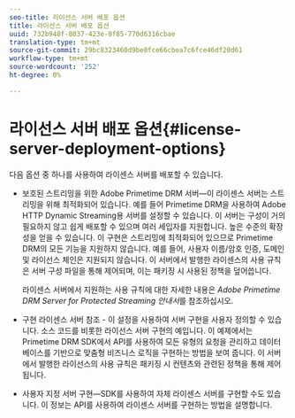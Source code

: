 ```yaml
---
seo-title: 라이선스 서버 배포 옵션
title: 라이선스 서버 배포 옵션
uuid: 732b948f-8037-423e-9f85-770d6316cbae
translation-type: tm+mt
source-git-commit: 29bc8323460d9be0fce66cbea7c6fce46df20d61
workflow-type: tm+mt
source-wordcount: '252'
ht-degree: 0%

---
```



# 라이선스 서버 배포 옵션{#license-server-deployment-options}

다음 옵션 중 하나를 사용하여 라이센스 서버를 배포할 수 있습니다.

* 보호된 스트리밍을 위한 Adobe Primetime DRM 서버—이 라이센스 서버는 스트리밍을 위해 최적화되어 있습니다. 예를 들어 Primetime DRM을 사용하여 Adobe HTTP Dynamic Streaming용 서버를 설정할 수 있습니다. 이 서버는 구성이 거의 필요하지 않고 쉽게 배포할 수 있으며 여러 세입자를 지원합니다. 높은 수준의 확장성을 얻을 수 있습니다. 이 구현은 스트리밍에 최적화되어 있으므로 Primetime DRM의 모든 기능을 지원하지 않습니다. 예를 들어, 사용자 이름/암호 인증, 도메인 및 라이선스 체인은 지원되지 않습니다. 이 서버에서 발행한 라이센스의 사용 규칙은 서버 구성 파일을 통해 제어되며, 이는 패키징 시 사용된 정책을 덮어씁니다.

   라이센스 서버에서 지원하는 사용 규칙에 대한 자세한 내용은 *Adobe Primetime DRM Server for Protected Streaming 안내서*&#x200B;를 참조하십시오.
* 구현 라이센스 서버 참조 - 이 설정을 사용하여 서버 구현을 사용자 정의할 수 있습니다. 소스 코드를 비롯한 라이선스 서버 구현의 예입니다. 이 예제에서는 Primetime DRM SDK에서 API를 사용하여 모든 유형의 요청을 관리하고 데이터베이스를 기반으로 맞춤형 비즈니스 로직을 구현하는 방법을 보여 줍니다. 이 서버에서 발행한 라이선스의 사용 규칙은 패키징 시 컨텐츠와 관련된 정책을 통해 제어됩니다.
* 사용자 지정 서버 구현—SDK를 사용하여 자체 라이센스 서버를 구현할 수도 있습니다. 이 정보는 API를 사용하여 라이센스 서버를 구현하는 방법을 설명합니다.

